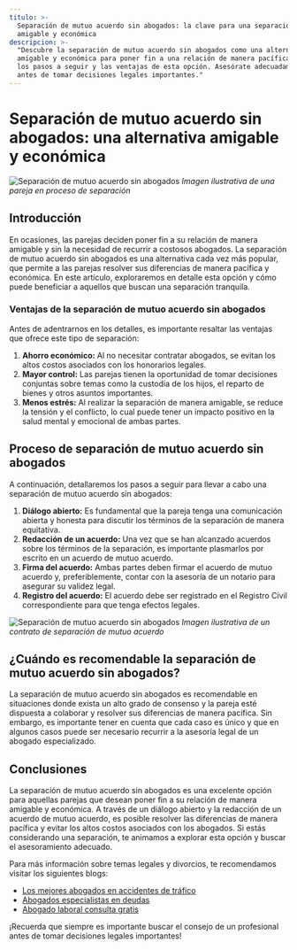 ```yaml
---
titulo: >-
  Separación de mutuo acuerdo sin abogados: la clave para una separación
  amigable y económica
descripcion: >-
  "Descubre la separación de mutuo acuerdo sin abogados como una alternativa
  amigable y económica para poner fin a una relación de manera pacífica. Conoce
  los pasos a seguir y las ventajas de esta opción. Asesórate adecuadamente
  antes de tomar decisiones legales importantes."
---
```


# Separación de mutuo acuerdo sin abogados: una alternativa amigable y económica

![Separación de mutuo acuerdo sin abogados](./img/separacion-de-mutuo-acuerdo-sin-abogados-1.webp)
_Imagen ilustrativa de una pareja en proceso de separación_

## Introducción

En ocasiones, las parejas deciden poner fin a su relación de manera amigable y sin la necesidad de recurrir a costosos abogados. La separación de mutuo acuerdo sin abogados es una alternativa cada vez más popular, que permite a las parejas resolver sus diferencias de manera pacífica y económica. En este artículo, exploraremos en detalle esta opción y cómo puede beneficiar a aquellos que buscan una separación tranquila.

### Ventajas de la separación de mutuo acuerdo sin abogados

Antes de adentrarnos en los detalles, es importante resaltar las ventajas que ofrece este tipo de separación:

1. **Ahorro económico:** Al no necesitar contratar abogados, se evitan los altos costos asociados con los honorarios legales.
2. **Mayor control:** Las parejas tienen la oportunidad de tomar decisiones conjuntas sobre temas como la custodia de los hijos, el reparto de bienes y otros asuntos importantes.
3. **Menos estrés:** Al realizar la separación de manera amigable, se reduce la tensión y el conflicto, lo cual puede tener un impacto positivo en la salud mental y emocional de ambas partes.

## Proceso de separación de mutuo acuerdo sin abogados

A continuación, detallaremos los pasos a seguir para llevar a cabo una separación de mutuo acuerdo sin abogados:

1. **Diálogo abierto:** Es fundamental que la pareja tenga una comunicación abierta y honesta para discutir los términos de la separación de manera equitativa.
2. **Redacción de un acuerdo:** Una vez que se han alcanzado acuerdos sobre los términos de la separación, es importante plasmarlos por escrito en un acuerdo de mutuo acuerdo.
3. **Firma del acuerdo:** Ambas partes deben firmar el acuerdo de mutuo acuerdo y, preferiblemente, contar con la asesoría de un notario para asegurar su validez legal.
4. **Registro del acuerdo:** El acuerdo debe ser registrado en el Registro Civil correspondiente para que tenga efectos legales.

![Separación de mutuo acuerdo sin abogados](./img/separacion-de-mutuo-acuerdo-sin-abogados-2.webp)
_Imagen ilustrativa de un contrato de separación de mutuo acuerdo_

## ¿Cuándo es recomendable la separación de mutuo acuerdo sin abogados?

La separación de mutuo acuerdo sin abogados es recomendable en situaciones donde exista un alto grado de consenso y la pareja esté dispuesta a colaborar y resolver sus diferencias de manera pacífica. Sin embargo, es importante tener en cuenta que cada caso es único y que en algunos casos puede ser necesario recurrir a la asesoría legal de un abogado especializado.

## Conclusiones

La separación de mutuo acuerdo sin abogados es una excelente opción para aquellas parejas que desean poner fin a su relación de manera amigable y económica. A través de un diálogo abierto y la redacción de un acuerdo de mutuo acuerdo, es posible resolver las diferencias de manera pacífica y evitar los altos costos asociados con los abogados. Si estás considerando una separación, te animamos a explorar esta opción y buscar el asesoramiento adecuado.

Para más información sobre temas legales y divorcios, te recomendamos visitar los siguientes blogs:

- [Los mejores abogados en accidentes de tráfico](los-mejores-abogados-en-accidentes-de-trafico)
- [Abogados especialistas en deudas](abogados-especialistas-en-deudas)
- [Abogado laboral consulta gratis](abogado-laboral-consulta-gratis)

¡Recuerda que siempre es importante buscar el consejo de un profesional antes de tomar decisiones legales importantes!
